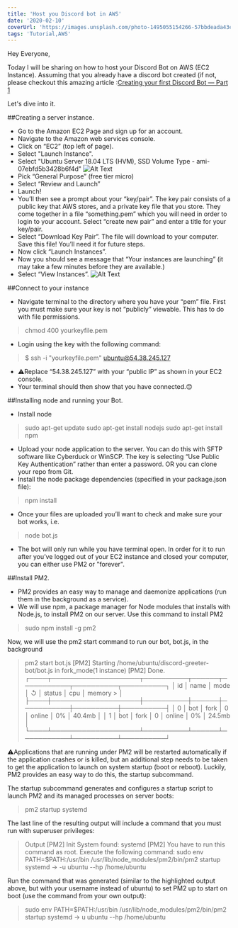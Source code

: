 ```yaml
---
title: 'Host you Discord bot in AWS'
date: '2020-02-10'
coverUrl: 'https://images.unsplash.com/photo-1495055154266-57bbdeada43e?ixid=MXwxMjA3fDB8MHxzZWFyY2h8MjV8fGJvdHxlbnwwfHwwfA%3D%3D&ixlib=rb-1.2.1&auto=format&fit=crop&w=500&q=60'
tags: 'Tutorial,AWS'
---
```


Hey Everyone,

Today I will be sharing on how to host your Discord Bot on AWS (EC2 Instance).
Assuming that you already have a discord bot created (if not, please checkout this amazing article :[Creating your first Discord Bot — Part 1](https://medium.com/davao-js/2019-tutorial-creating-your-first-simple-discord-bot-47fc836a170b)

Let's dive into it.


##Creating a server instance.

- Go to the Amazon EC2 Page and sign up for an account.
- Navigate to the Amazon web services console.
- Click on “EC2” (top left of page).
- Select "Launch Instance".
- Select "Ubuntu Server 18.04 LTS (HVM), SSD Volume Type - ami-07ebfd5b3428b6f4d"
![Alt Text](https://dev-to-uploads.s3.amazonaws.com/i/5lxqot51tnr4rd3whiry.png)
- Pick “General Purpose” (free tier micro)
- Select “Review and Launch”
- Launch!
- You’ll then see a prompt about your “key/pair”. The key pair consists of a public key that AWS stores, and a private key file that you store. They come together in a file “something.pem” which you will need in order to login to your account. Select “create new pair” and enter a title for your key/pair.
- Select “Download Key Pair”. The file will download to your computer. Save this file! You’ll need it for future steps.
- Now click “Launch Instances”.
- Now you should see a message that “Your instances are launching” (it may take a few minutes before they are available.)
- Select “View Instances”.
![Alt Text](https://dev-to-uploads.s3.amazonaws.com/i/8k7hjrfpjzvwg6ezo2te.png)



##Connect to your instance

- Navigate terminal to the directory where you have your “pem” file. First you must make sure your key is not “publicly” viewable. This has to do with file permissions.
> chmod 400 yourkeyfile.pem

- Login using the key with the following command:
> $ ssh -i "yourkeyfile.pem" ubuntu@54.38.245.127

- ⚠️Replace “54.38.245.127” with your “public IP” as shown in your EC2 console.
- Your terminal should then show that you have connected.😊


##Installing node and running your Bot.

- Install node
> sudo apt-get update
> sudo apt-get install nodejs
> sudo apt-get install npm

- Upload your node application to the server. You can do this with SFTP software like Cyberduck or WinSCP. The key is selecting “Use Public Key Authentication” rather than enter a password. OR you can clone your repo from Git.
- Install the node package dependencies (specified in your package.json file):
> npm install
- Once your files are uploaded you’ll want to check and make sure your bot works, i.e.
> node bot.js
- The bot will only run while you have terminal open. In order for it to run after you’ve logged out of your EC2 instance and closed your computer, you can either use PM2 or "forever".


##Install PM2.
- PM2 provides an easy way to manage and daemonize applications (run them in the background as a service).
- We will use npm, a package manager for Node modules that installs with Node.js, to install PM2 on our server. Use this command to install PM2

> sudo npm install -g pm2

Now, we will use the pm2 start command to run our bot, bot.js, in the background

> pm2 start bot.js
> [PM2] Starting /home/ubuntu/discord-greeter-bot/bot.js in fork_mode(1 instance)
> [PM2] Done.
> ┌────┬────────────────────┬──────────┬──────┬───────────┬──────────┬──────────┐
> │ id │ name               │ mode     │ ↺    │ status    │ cpu      │ memory   > │
> ├────┼────────────────────┼──────────┼──────┼───────────┼──────────┼──────────┤
> │ 0  │ bot                │ fork     │ 0    │ online    │ 0%       │ 40.4mb   │
> │ 1  │ bot                │ fork     │ 0    │ online    │ 0%       │ 24.5mb   │
> └────┴────────────────────┴──────────┴──────┴───────────┴──────────┴──────────┘

⚠️Applications that are running under PM2 will be restarted automatically if the application crashes or is killed, but an additional step needs to be taken to get the application to launch on system startup (boot or reboot). Luckily, PM2 provides an easy way to do this, the startup subcommand.

The startup subcommand generates and configures a startup script to launch PM2 and its managed processes on server boots:
> pm2 startup systemd

The last line of the resulting output will include a command that you must run with superuser privileges:
> Output
> [PM2] Init System found: systemd
> [PM2] You have to run this command as root. Execute the following command:
> sudo env PATH=$PATH:/usr/bin /usr/lib/node_modules/pm2/bin/pm2 startup systemd -> -u ubuntu --hp /home/ubuntu

Run the command that was generated (similar to the highlighted output above, but with your username instead of ubuntu) to set PM2 up to start on boot (use the command from your own output):
> sudo env PATH=$PATH:/usr/bin /usr/lib/node_modules/pm2/bin/pm2 startup systemd -> u ubuntu --hp /home/ubuntu
